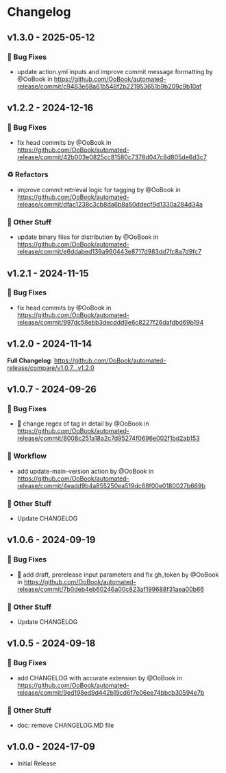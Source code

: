 # Changelog

## v1.3.0 - 2025-05-12

### :wrench: Bug Fixes

- update action.yml inputs and improve commit message formatting by @OoBook in https://github.com/OoBook/automated-release/commit/c9483e68a61b548f2b221953651b9b209c9b10af

## v1.2.2 - 2024-12-16

### :wrench: Bug Fixes

- fix head commits by @OoBook in https://github.com/OoBook/automated-release/commit/42b003e0825cc81580c7378d047c8d805de6d3c7

### :recycle: Refactors

- improve commit retrieval logic for tagging by @OoBook in https://github.com/OoBook/automated-release/commit/dfac1238c3cb8da6b8a50ddecf9d1330a284d34a

### :beers: Other Stuff

- update binary files for distribution by @OoBook in https://github.com/OoBook/automated-release/commit/e6ddabed139a960443e8717d983dd7fc8a7d9fc7

## v1.2.1 - 2024-11-15

### :wrench: Bug Fixes

- fix head commits by @OoBook in https://github.com/OoBook/automated-release/commit/997dc58ebb3decddd9e6c8227f26dafdbd69b194

## v1.2.0 - 2024-11-14

**Full Changelog**: https://github.com/OoBook/automated-release/compare/v1.0.7...v1.2.0

## v1.0.7 - 2024-09-26

### :wrench: Bug Fixes

- :bug: change regex of tag in detail by @OoBook in https://github.com/OoBook/automated-release/commit/8008c251a18a2c7d95274f0696e002f1bd2ab153

### :green_heart: Workflow

- add update-main-version action by @OoBook in https://github.com/OoBook/automated-release/commit/4eadd9b4a855250ea519dc68f00e0180027b669b

### :beers: Other Stuff

- Update CHANGELOG

## v1.0.6 - 2024-09-19

### :wrench: Bug Fixes

- :bug: add draft, prerelease input parameters and fix gh_token by @OoBook in https://github.com/OoBook/automated-release/commit/7b0deb4eb60246a00c823af199688f31aea00b66

### :beers: Other Stuff

- Update CHANGELOG

## v1.0.5 - 2024-09-18

### :wrench: Bug Fixes

- add CHANGELOG with accurate extension by @OoBook in https://github.com/OoBook/automated-release/commit/9ed198ed9d442b19cd6f7e06ee74bbcb30594e7b

### :beers: Other Stuff

- doc: remove CHANGELOG.MD file

## v1.0.0 - 2024-17-09

- Initial Release
